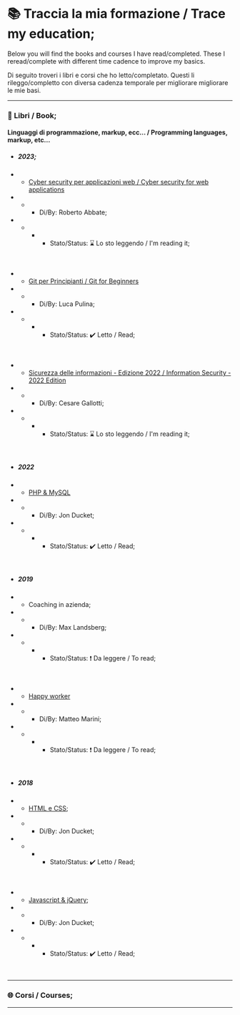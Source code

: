 # :books: Traccia la mia formazione / Trace my education;

Below you will find the books and courses I have read/completed. These I reread/complete with different time cadence to improve my basics.

Di seguito troveri i libri e corsi che ho letto/completato. Questi li rileggo/completto con diversa cadenza temporale per migliorare migliorare le mie basi.

***

### :book: Libri / Book;

#### Linguaggi di programmazione, markup, ecc...  / Programming languages, markup, etc...

- ##### 2023;

- - [Cyber security per applicazioni web / Cyber security for web applications](https://www.amazon.it/gp/product/8893851679)
- - - Di/By: Roberto Abbate;
- - - - Stato/Status: :hourglass: Lo sto leggendo / I'm reading it;
<br/>

- - [Git per Principianti / Git for Beginners](https://www.amazon.it/gp/product/1521306877)
- - - Di/By: Luca Pulina;
- - - - Stato/Status: :heavy_check_mark: Letto / Read;
<br/>

- - [Sicurezza delle informazioni - Edizione 2022 / Information Security - 2022 Edition](https://www.amazon.it/gp/product/B09SL5GNZM/)
- - - Di/By: Cesare Gallotti;
- - - - Stato/Status: :hourglass: Lo sto leggendo / I'm reading it;
<br/>

- ##### 2022

- - [PHP & MySQL](https://www.amazon.it/PHP-MYSQL-Sviluppare-applicazioni-dinamiche/dp/8850334494/)
- - - Di/By: Jon Ducket;
- - - - Stato/Status: :heavy_check_mark: Letto / Read;
<br/>

- ##### 2019

- - Coaching in azienda;
- - - Di/By: Max Landsberg;
- - - - Stato/Status: :exclamation: Da leggere / To read;
<br/>

- - [Happy worker](https://www.amazon.it/worker-vivere-lavoro-autonomo-stress/dp/8809810198/)
- - - Di/By: Matteo Marini;
- - - - Stato/Status: :exclamation: Da leggere / To read;
<br/>

- ##### 2018
- - [HTML e CSS](https://www.amazon.it/gp/product/8850334044);
- - - Di/By: Jon Ducket;
- - - - Stato/Status: :heavy_check_mark: Letto / Read;
<br/>

- - [Javascript & jQuery](https://www.amazon.it/gp/product/8850334052);
- - - Di/By: Jon Ducket;
- - - - Stato/Status: :heavy_check_mark: Letto / Read;
<br/>

***

### :globe_with_meridians: Corsi / Courses;

***